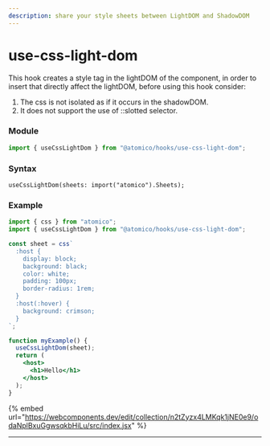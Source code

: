 ```yaml
---
description: share your style sheets between LightDOM and ShadowDOM
---
```


# use-css-light-dom

This hook creates a style tag in the lightDOM of the component, in order to insert that directly affect the lightDOM, before using this hook consider:

1. The css is not isolated as if it occurs in the shadowDOM.
2. It does not support the use of ::slotted selector.

### Module

```javascript
import { useCssLightDom } from "@atomico/hooks/use-css-light-dom";
```

### Syntax

```tsx
useCssLightDom(sheets: import("atomico").Sheets);
```

### Example

```jsx
import { css } from "atomico";
import { useCssLightDom } from "@atomico/hooks/use-css-light-dom";

const sheet = css`
  :host {
    display: block;
    background: black;
    color: white;
    padding: 100px;
    border-radius: 1rem;
  }
  :host(:hover) {
    background: crimson;
  }
`;

function myExample() {
  useCssLightDom(sheet);
  return (
    <host>
      <h1>Hello</h1>
    </host>
  );
}
```

{% embed url="https://webcomponents.dev/edit/collection/n2tZyzx4LMKqk1jNE0e9/odaNplBxuGgwsqkbHiLu/src/index.jsx" %}

***
